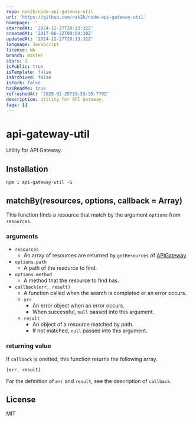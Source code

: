 ```yaml
---
repo: nak2k/node-api-gateway-util
url: 'https://github.com/nak2k/node-api-gateway-util'
homepage: ''
starredAt: '2024-12-27T20:13:32Z'
createdAt: '2017-06-22T00:54:30Z'
updatedAt: '2024-12-27T20:13:32Z'
language: JavaScript
license: NA
branch: master
stars: 1
isPublic: true
isTemplate: false
isArchived: false
isFork: false
hasReadMe: true
refreshedAt: '2025-02-25T19:53:35.770Z'
description: Utility for API Gateway.
tags: []
---
```


# api-gateway-util

Utility for API Gateway.

## Installation

```
npm i api-gateway-util -S
```

## matchBy(resources, options, callback = Array)

This function finds a resource that match by the argument `options` from `resources`.

### arguments

- `resources`
    - An array of resources are returned by `getResources` of [APIGateway](http://docs.aws.amazon.com/AWSJavaScriptSDK/latest/AWS/APIGateway.html).
- `options.path`
    - A path of the resource to find.
- `options.method`
    - A method that the resource to find has.
- `callback(err, result)`
    - A function called when the search is completed or an error occurs.
    - `err`
        - An error object when an error occurs.
        - When successful, `null` passed into this argument.
    - `result`
        - An object of a resource matched by path.
        - If not matched, `null` passed into this argument.

### returning value

If `callback` is omitted, this function returns the following array.

``` javascript
[err, result]
```

For the definition of `err` and `result`, see the description of `callback`.

## License

MIT
